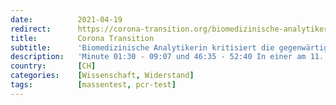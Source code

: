 ```yaml
---
date:          2021-04-19
redirect:      https://corona-transition.org/biomedizinische-analytikerin-kritisiert-die-gegenwartige-teststrategie-scharf
title:         Corona Transition
subtitle:      'Biomedizinische Analytikerin kritisiert die gegenwärtige Teststrategie scharf'
description:   'Minute 01:30 - 09:07 und 46:35 - 52:40 In einer am 11. April 2021 ausgestrahlten Talkshow im regionalen österreichischen Privatsender RTV (...)'
country:       [CH]
categories:    [Wissenschaft, Widerstand]
tags:          [massentest, pcr-test]
---
```

